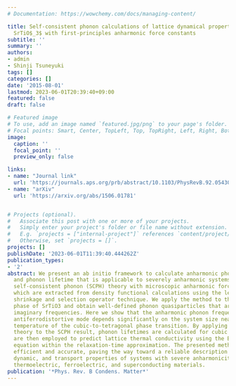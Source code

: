 ```yaml
---
# Documentation: https://wowchemy.com/docs/managing-content/

title: Self-consistent phonon calculations of lattice dynamical properties in cubic
  SrTiO$_3$ with first-principles anharmonic force constants
subtitle: ''
summary: ''
authors:
- admin
- Shinji Tsuneyuki
tags: []
categories: []
date: '2015-08-01'
lastmod: 2023-06-01T20:39:40+09:00
featured: false
draft: false

# Featured image
# To use, add an image named `featured.jpg/png` to your page's folder.
# Focal points: Smart, Center, TopLeft, Top, TopRight, Left, Right, BottomLeft, Bottom, BottomRight.
image:
  caption: ''
  focal_point: ''
  preview_only: false

links:
- name: "Journal link"
  url: 'https://journals.aps.org/prb/abstract/10.1103/PhysRevB.92.054301'
- name: "arXiv"
  url: 'https://arxiv.org/abs/1506.01781'


# Projects (optional).
#   Associate this post with one or more of your projects.
#   Simply enter your project's folder or file name without extension.
#   E.g. `projects = ["internal-project"]` references `content/project/deep-learning/index.md`.
#   Otherwise, set `projects = []`.
projects: []
publishDate: '2023-06-01T11:39:40.444262Z'
publication_types:
- '2'
abstract: We present an ab initio framework to calculate anharmonic phonon frequency
  and phonon lifetime that is applicable to severely anharmonic systems. We employ
  self-consistent phonon (SCPH) theory with microscopic anharmonic force constants,
  which are extracted from density functional calculations using the least absolute
  shrinkage and selection operator technique. We apply the method to the high-temperature
  phase of SrTiO3 and obtain well-defined phonon quasiparticles that are free from
  imaginary frequencies. Here we show that the anharmonic phonon frequency of the
  antiferrodistortive mode depends significantly on the system size near the critical
  temperature of the cubic-to-tetragonal phase transition. By applying perturbation
  theory to the SCPH result, phonon lifetimes are calculated for cubic SrTiO3, which
  are then employed to predict lattice thermal conductivity using the Boltzmann transport
  equation within the relaxation-time approximation. The presented methodology is
  efficient and accurate, paving the way toward a reliable description of thermodynamic,
  dynamic, and transport properties of systems with severe anharmonicity, including
  thermoelectric, ferroelectric, and superconducting materials.
publication: '*Phys. Rev. B Condens. Matter*'
---
```

